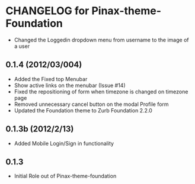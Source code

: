 # CHANGELOG for Pinax-theme-Foundation
 * Changed the Loggedin dropdown menu from username to the image of a user
## 0.1.4 (2012/03/004)
 * Added the Fixed top Menubar 
 * Show active links on the menubar (Issue #14)
 * Fixed the repositioning of form when timezone is changed on timezone page 
 * Removed unnecessary cancel button on the modal Profile form
 * Updated the Foundation theme to Zurb Foundation 2.2.0

## 0.1.3b (2012/2/13)

 * Added Mobile Login/Sign in functionality

## 0.1.3

 * Initial Role out of Pinax-theme-foundation
